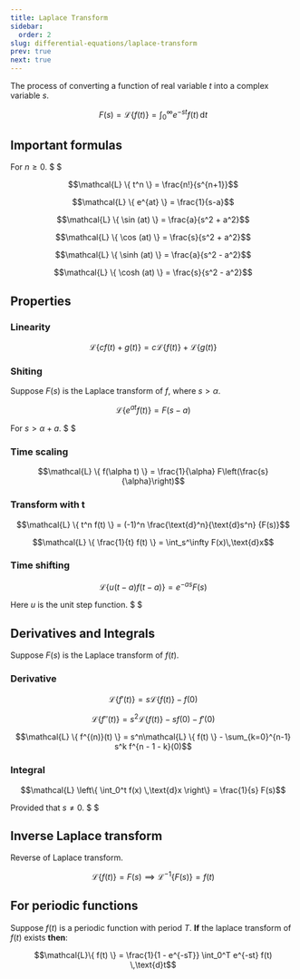```yaml
---
title: Laplace Transform
sidebar:
  order: 2
slug: differential-equations/laplace-transform
prev: true
next: true
---
```


The process of converting a function of real variable $t$ into a complex variable $s$.

```math
F(s) = \mathcal{L}\{ f(t) \} = \int_{0}^{\infty} e^{-st} f(t) \,\text{d}t
```

## Important formulas

For $n\ge 0$. $ $

```math
\mathcal{L} \{ t^n \} = \frac{n!}{s^{n+1}}
```

```math
\mathcal{L} \{ e^{at} \} = \frac{1}{s-a}
```

```math
\mathcal{L} \{ \sin (at) \} = \frac{a}{s^2 + a^2}
```

```math
\mathcal{L} \{ \cos (at) \} = \frac{s}{s^2 + a^2}
```


```math
\mathcal{L} \{ \sinh (at) \} = \frac{a}{s^2 - a^2}
```

```math
\mathcal{L} \{ \cosh (at) \} = \frac{s}{s^2 - a^2}
```

## Properties

### Linearity

```math
\mathcal{L} \{ cf(t) + g(t) \} = c\mathcal{L}\{ f(t) \} + \mathcal{L} \{ g(t) \}
```

### Shiting

Suppose $F(s)$ is the Laplace transform of $f$, where $s \gt \alpha$.

```math
\mathcal{L} \{ e^{at} f(t) \} = F(s-a)
```

For $s \gt \alpha + a$. $ $

### Time scaling

```math
\mathcal{L} \{ f(\alpha t) \} = \frac{1}{\alpha} F\left(\frac{s}{\alpha}\right)
```

### Transform with t

```math
\mathcal{L} \{ t^n f(t) \} = (-1)^n \frac{\text{d}^n}{\text{d}s^n} {F(s)}
```

```math
\mathcal{L} \{ \frac{1}{t} f(t) \} = \int_s^\infty F(x)\,\text{d}x
```

### Time shifting

```math
\mathcal{L}\{ u(t-a)f(t - a) \} = e^{-as}F(s)
```

Here $u$ is the unit step function. $ $

## Derivatives and Integrals

Suppose $F(s)$ is the Laplace transform of $f(t)$.

### Derivative

```math
\mathcal{L} \{ f'(t) \} = s\mathcal{L} \{ f(t) \} - f(0)
```

```math
\mathcal{L} \{ f''(t) \} = s^2\mathcal{L} \{ f(t) \} - sf(0) - f'(0)
```

```math
\mathcal{L} \{ f^{(n)}(t) \} = s^n\mathcal{L} \{ f(t) \} - \sum_{k=0}^{n-1} s^k f^{n - 1 - k}(0)
```

### Integral

```math
\mathcal{L} \left\{ \int_0^t f(x) \,\text{d}x \right\} = \frac{1}{s} F(s)
```

Provided that $s \neq 0$. $ $

## Inverse Laplace transform

Reverse of Laplace transform.

```math
\mathcal{L}\{ f(t) \} = F(s) \implies \mathcal{L}^{-1} \{ F(s) \} = f(t) 
```

## For periodic functions

Suppose $f(t)$ is a periodic function with period $T$. **If** the laplace transform of $f(t)$ exists **then**:

```math
\mathcal{L}\{ f(t) \} = \frac{1}{1 - e^{-sT}} \int_0^T e^{-st} f(t) \,\text{d}t
```
